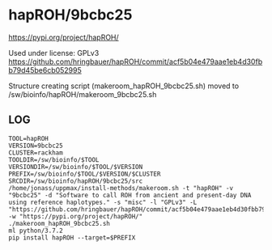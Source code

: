hapROH/9bcbc25
========================

<https://pypi.org/project/hapROH/>

Used under license:
GPLv3
<https://github.com/hringbauer/hapROH/commit/acf5b04e479aae1eb4d30fbb79d45be6cb052995>

Structure creating script (makeroom_hapROH_9bcbc25.sh) moved to /sw/bioinfo/hapROH/makeroom_9bcbc25.sh

LOG
---

    TOOL=hapROH
    VERSION=9bcbc25
    CLUSTER=rackham
    TOOLDIR=/sw/bioinfo/$TOOL
    VERSIONDIR=/sw/bioinfo/$TOOL/$VERSION
    PREFIX=/sw/bioinfo/$TOOL/$VERSION/$CLUSTER
    SRCDIR=/sw/bioinfo/hapROH/9bcbc25/src
    /home/jonass/uppmax/install-methods/makeroom.sh -t "hapROH" -v "9bcbc25" -d "Software to call ROH from ancient and present-day DNA using reference haplotypes." -s "misc" -l "GPLv3" -L "https://github.com/hringbauer/hapROH/commit/acf5b04e479aae1eb4d30fbb79d45be6cb052995" -w "https://pypi.org/project/hapROH/"
    ./makeroom_hapROH_9bcbc25.sh
    ml python/3.7.2
    pip install hapROH --target=$PREFIX
